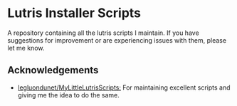# Lutris Installer Scripts

A repository containing all the lutris scripts I maintain. If you have suggestions for improvement or are experiencing issues with them, please let me know.

## Acknowledgements

- [legluondunet/MyLittleLutrisScripts:](https://github.com/legluondunet/MyLittleLutrisScripts) For maintaining excellent scripts and giving me the idea to do the same.